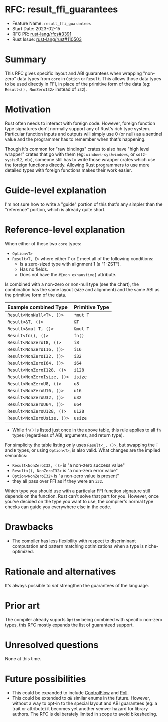 # RFC: result_ffi_guarantees

- Feature Name: `result_ffi_guarantees`
- Start Date: 2023-02-15
- RFC PR: [rust-lang/rfcs#3391](https://github.com/rust-lang/rfcs/pull/3391)
- Rust Issue: [rust-lang/rust#110503](https://github.com/rust-lang/rust/issues/110503)

# Summary
[summary]: #summary

This RFC gives specific layout and ABI guarantees when wrapping "non-zero" data types from `core` in `Option` or `Result`. This allows those data types to be used directly in FFI, in place of the primitive form of the data (eg: `Result<(), NonZeroI32>` instead of `i32`).

# Motivation
[motivation]: #motivation

Rust often needs to interact with foreign code. However, foreign function type signatures don't normally support any of Rust's rich type system. Particular function inputs and outputs will simply use 0 (or null) as a sentinel value and the programmer has to remember when that's happening.

Though it's common for "raw bindings" crates to also have "high level wrapper" crates that go with them (eg: `windows-sys`/`windows`, or `sdl2-sys`/`sdl2`, etc), someone still has to write those wrapper crates which use the foreign functions directly. Allowing Rust programmers to use more detailed types with foreign functions makes their work easier.

# Guide-level explanation
[guide-level-explanation]: #guide-level-explanation

I'm not sure how to write a "guide" portion of this that's any simpler than the "reference" portion, which is already quite short.

# Reference-level explanation
[reference-level-explanation]: #reference-level-explanation

When either of these two `core` types:

* `Option<T>`
* `Result<T, E>` where either `T` or `E` meet all of the following conditions:
  * Is a zero-sized type with alignment 1 (a "1-ZST").
  * Has no fields.
  * Does not have the `#[non_exhaustive]` attribute.

Is combined with a non-zero or non-null type (see the chart), the combination has the same layout (size and alignment) and the same ABI as the primitive form of the data.

| Example combined Type | Primitive Type |
|:-|:-|
| `Result<NonNull<T>, ()>` | `*mut T` |
| `Result<&T, ()>` | `&T` |
| `Result<&mut T, ()>` | `&mut T` |
| `Result<fn(), ()>` | `fn()` |
| `Result<NonZeroI8, ()>` | `i8` |
| `Result<NonZeroI16, ()>` | `i16` |
| `Result<NonZeroI32, ()>` | `i32` |
| `Result<NonZeroI64, ()>` | `i64` |
| `Result<NonZeroI128, ()>` | `i128` |
| `Result<NonZeroIsize, ()>` | `isize` |
| `Result<NonZeroU8, ()>` | `u8` |
| `Result<NonZeroU16, ()>` | `u16` |
| `Result<NonZeroU32, ()>` | `u32` |
| `Result<NonZeroU64, ()>` | `u64` |
| `Result<NonZeroU128, ()>` | `u128` |
| `Result<NonZeroUsize, ()>` | `usize` |

* While `fn()` is listed just once in the above table, this rule applies to all `fn` types (regardless of ABI, arguments, and return type).

For simplicity the table listing only uses `Result<_, ()>`, but swapping the `T` and `E` types, or using `Option<T>`, is also valid.
What changes are the implied semantics:
* `Result<NonZeroI32, ()>` is "a non-zero success value"
* `Result<(), NonZeroI32>` is "a non-zero error value"
* `Option<NonZeroI32>` is "a non-zero value is present"
* they all pass over FFI as if they were an `i32`.

Which type you should use with a particular FFI function signature still depends on the function.
Rust can't solve that part for you.
However, once you've decided on the type you want to use, the compiler's normal type checks can guide you everywhere else in the code.

# Drawbacks
[drawbacks]: #drawbacks

* The compiler has less flexibility with respect to discriminant computation and pattern matching optimizations when a type is niche-optimized.

# Rationale and alternatives
[rationale-and-alternatives]: #rationale-and-alternatives

It's always possible to *not* strengthen the guarantees of the language.

# Prior art
[prior-art]: #prior-art

The compiler already suports `Option` being combined with specific non-zero types, this RFC mostly expands the list of guaranteed support.

# Unresolved questions
[unresolved-questions]: #unresolved-questions

None at this time.

# Future possibilities
[future-possibilities]: #future-possibilities

* This could be expanded to include [ControlFlow](https://doc.rust-lang.org/nightly/core/ops/enum.ControlFlow.html) and [Poll](https://doc.rust-lang.org/nightly/core/task/enum.Poll.html).
* This could be extended to *all* similar enums in the future. However, without a way to opt-in to the special layout and ABI guarantees (eg: a trait or attribute) it becomes yet another semver hazard for library authors. The RFC is deliberately limited in scope to avoid bikesheding.
